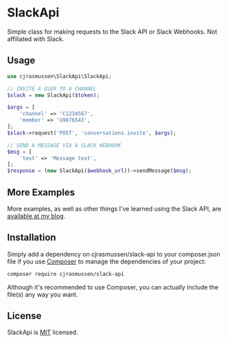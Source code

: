 # SlackApi

Simple class for making requests to the Slack API or Slack Webhooks.  Not affiliated with Slack.

## Usage

```php
use cjrasmussen\SlackApi\SlackApi;

// INVITE A USER TO A CHANNEL
$slack = new SlackApi($token);

$args = [
    'channel' => 'C1234567',
    'member' => 'U9876543',
];
$slack->request('POST', 'conversations.invite', $args);

// SEND A MESSAGE VIA A SLACK WEBHOOK
$msg = [
    'text' => 'Message text',
];
$response = (new SlackApi($webhook_url))->sendMessage($msg);
```

## More Examples

More examples, as well as other things I've learned using the Slack API, are [available at my blog](https://cjr.dev/?s=Slack).

## Installation

Simply add a dependency on cjrasmussen/slack-api to your composer.json file if you use [Composer](https://getcomposer.org/) to manage the dependencies of your project:

```sh
composer require cjrasmussen/slack-api
```

Although it's recommended to use Composer, you can actually include the file(s) any way you want.


## License

SlackApi is [MIT](http://opensource.org/licenses/MIT) licensed.